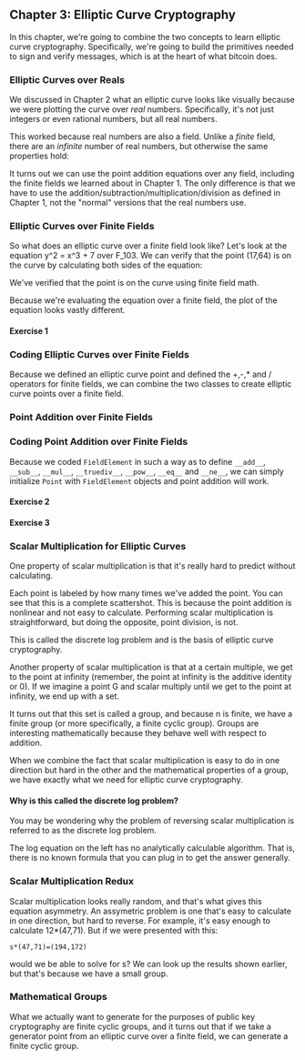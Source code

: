 ## Chapter 3: Elliptic Curve Cryptography

In this chapter, we're going to combine the two concepts to learn elliptic curve cryptography. Specifically, we're going to build the primitives needed to sign and verify messages, which is at the heart of what bitcoin does.

### Elliptic Curves over Reals

We discussed in Chapter 2 what an elliptic curve looks like visually because we were plotting the curve over _real_ numbers. Specifically, it's not just integers or even rational numbers, but all real numbers. 

This worked because real numbers are also a field. Unlike a _finite_ field, there are an _infinite_ number of real numbers, but otherwise the same properties hold:

It turns out we can use the point addition equations over any field, including the finite fields we learned about in Chapter 1. The only difference is that we have to use the addition/subtraction/multiplication/division as defined in Chapter 1, not the "normal" versions that the real numbers use.

### Elliptic Curves over Finite Fields

So what does an elliptic curve over a finite field look like? Let's look at the equation y^2 = x^3 + 7 over F_103. We can verify that the point (17,64) is on the curve by calculating both sides of the equation:

We've verified that the point is on the curve using finite field math.

Because we're evaluating the equation over a finite field, the plot of the equation looks vastly different. 

#### Exercise 1

### Coding Elliptic Curves over Finite Fields

Because we defined an elliptic curve point and defined the +,-,* and / operators for finite fields, we can combine the two classes to create elliptic curve points over a finite field. 

### Point Addition over Finite Fields

### Coding Point Addition over Finite Fields

Because we coded `FieldElement` in such a way as to define `__add__`, `__sub__`, `__mul__`, `__truediv__`, `__pow__`, `__eq__` and `__ne__`, we can simply initialize `Point` with `FieldElement` objects and point addition will work.

#### Exercise 2

#### Exercise 3

### Scalar Multiplication for Elliptic Curves

One property of scalar multiplication is that it's really hard to predict without calculating.

Each point is labeled by how many times we've added the point. You can see that this is a complete scattershot. This is because the point addition is nonlinear and not easy to calculate. Performing scalar multiplication is straightforward, but doing the opposite, point division, is not.

This is called the discrete log problem and is the basis of elliptic curve cryptography.

Another property of scalar multiplication is that at a certain multiple, we get to the point at infinity (remember, the point at infinity is the additive identity or 0). If we imagine a point G and scalar multiply until we get to the point at infinity, we end up with a set. 

It turns out that this set is called a group, and because n is finite, we have a finite group (or more specifically, a finite cyclic group). Groups are interesting mathematically because they behave well with respect to addition.

When we combine the fact that scalar multiplication is easy to do in one direction but hard in the other and the mathematical properties of a group, we have exactly what we need for elliptic curve cryptography.

#### Why is this called the discrete log problem?

You may be wondering why the problem of reversing scalar multiplication is referred to as the discrete log problem.

The log equation on the left has no analytically calculable algorithm. That is, there is no known formula that you can plug in to get the answer generally. 

### Scalar Multiplication Redux

Scalar multiplication looks really random, and that's what gives this equation asymmetry. An assymetric problem is one that's easy to calculate in one direction, but hard to reverse. For example, it's easy enough to calculate 12*(47,71). But if we were presented with this:

```
s*(47,71)=(194,172)
```

would we be able to solve for s? We can look up the results shown earlier, but that's because we have a small group. 

### Mathematical Groups

What we actually want to generate for the purposes of public key cryptography are finite cyclic groups, and it turns out that if we take a generator point from an elliptic curve over a finite field, we can generate a finite cyclic group. 